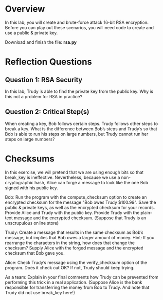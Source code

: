 # Overview
In this lab, you will create and brute-force attack 16-bit RSA encryption. Before you can play out these scenarios, you will need code to create and use a public & private key.

Download and finish the file: **rsa.py**

# Reflection Questions
## Question 1: RSA Security
In this lab, Trudy is able to find the private key from the public key. Why is this not a problem for RSA in practice?

## Question 2: Critical Step(s)
When creating a key, Bob follows certain steps. Trudy follows other steps to break a key. What is the difference between Bob’s steps and Trudy’s so that Bob is able to run his steps on large numbers, but Trudy cannot run her steps on large numbers?

# Checksums
In this exercise, we will pretend that we are using enough bits so that break_key is ineffective. Nevertheless, because we use a non-cryptographic hash, Alice can forge a message to look like the one Bob signed with his public key.

Bob: Run the program with the compute_checksum option to create an encrypted checksum for the message "Bob owes Trudy $100.99". Save the public & private keys, as well as the encrypted checksum for your records. Provide Alice and Trudy with the public key. Provide Trudy with the plain-text message and the encrypted checksum. (Suppose that Trudy is an unscrupulous online store)

Trudy: Create a message that results in the same checksum as Bob’s message, but implies that Bob owes a larger amount of money. Hint: If you rearrange the characters in the string, how does that change the checksum? Supply Alice with the forged message and the encrypted checksum that Bob gave you.

Alice: Check Trudy’s message using the verify_checksum option of the program. Does it check out OK? If not, Trudy should keep trying.

As a team: Explain in your final comments how Trudy can be prevented from performing this trick in a real application. (Suppose Alice is the bank responsible for transferring the money from Bob to Trudy. And note that Trudy did not use break_key here!)